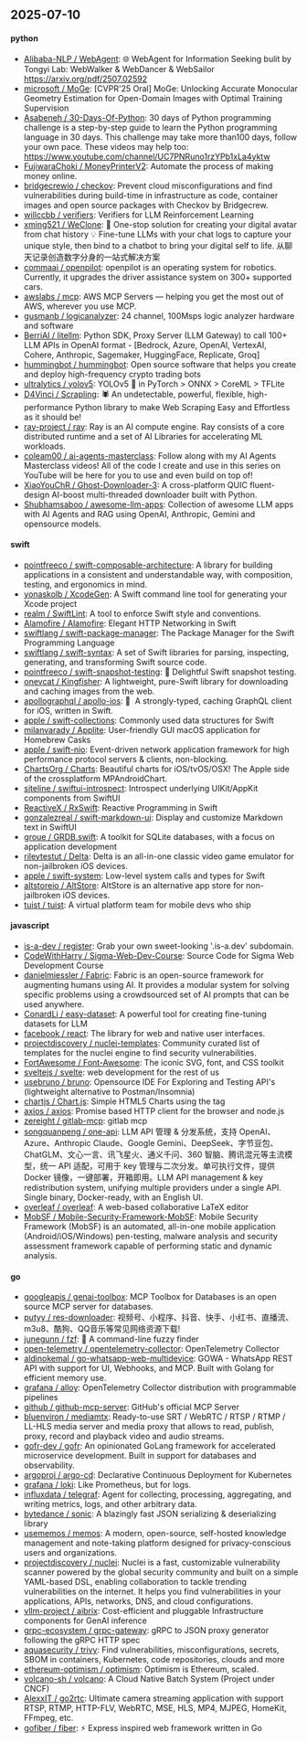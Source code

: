 ## 2025-07-10

#### python
* [Alibaba-NLP / WebAgent](https://github.com/Alibaba-NLP/WebAgent): 🌐 WebAgent for Information Seeking bulit by Tongyi Lab: WebWalker & WebDancer & WebSailor https://arxiv.org/pdf/2507.02592
* [microsoft / MoGe](https://github.com/microsoft/MoGe): [CVPR'25 Oral] MoGe: Unlocking Accurate Monocular Geometry Estimation for Open-Domain Images with Optimal Training Supervision
* [Asabeneh / 30-Days-Of-Python](https://github.com/Asabeneh/30-Days-Of-Python): 30 days of Python programming challenge is a step-by-step guide to learn the Python programming language in 30 days. This challenge may take more than100 days, follow your own pace. These videos may help too: https://www.youtube.com/channel/UC7PNRuno1rzYPb1xLa4yktw
* [FujiwaraChoki / MoneyPrinterV2](https://github.com/FujiwaraChoki/MoneyPrinterV2): Automate the process of making money online.
* [bridgecrewio / checkov](https://github.com/bridgecrewio/checkov): Prevent cloud misconfigurations and find vulnerabilities during build-time in infrastructure as code, container images and open source packages with Checkov by Bridgecrew.
* [willccbb / verifiers](https://github.com/willccbb/verifiers): Verifiers for LLM Reinforcement Learning
* [xming521 / WeClone](https://github.com/xming521/WeClone): 🚀 One-stop solution for creating your digital avatar from chat history 💡 Fine-tune LLMs with your chat logs to capture your unique style, then bind to a chatbot to bring your digital self to life. 从聊天记录创造数字分身的一站式解决方案
* [commaai / openpilot](https://github.com/commaai/openpilot): openpilot is an operating system for robotics. Currently, it upgrades the driver assistance system on 300+ supported cars.
* [awslabs / mcp](https://github.com/awslabs/mcp): AWS MCP Servers — helping you get the most out of AWS, wherever you use MCP.
* [gusmanb / logicanalyzer](https://github.com/gusmanb/logicanalyzer): 24 channel, 100Msps logic analyzer hardware and software
* [BerriAI / litellm](https://github.com/BerriAI/litellm): Python SDK, Proxy Server (LLM Gateway) to call 100+ LLM APIs in OpenAI format - [Bedrock, Azure, OpenAI, VertexAI, Cohere, Anthropic, Sagemaker, HuggingFace, Replicate, Groq]
* [hummingbot / hummingbot](https://github.com/hummingbot/hummingbot): Open source software that helps you create and deploy high-frequency crypto trading bots
* [ultralytics / yolov5](https://github.com/ultralytics/yolov5): YOLOv5 🚀 in PyTorch > ONNX > CoreML > TFLite
* [D4Vinci / Scrapling](https://github.com/D4Vinci/Scrapling): 🕷️ An undetectable, powerful, flexible, high-performance Python library to make Web Scraping Easy and Effortless as it should be!
* [ray-project / ray](https://github.com/ray-project/ray): Ray is an AI compute engine. Ray consists of a core distributed runtime and a set of AI Libraries for accelerating ML workloads.
* [coleam00 / ai-agents-masterclass](https://github.com/coleam00/ai-agents-masterclass): Follow along with my AI Agents Masterclass videos! All of the code I create and use in this series on YouTube will be here for you to use and even build on top of!
* [XiaoYouChR / Ghost-Downloader-3](https://github.com/XiaoYouChR/Ghost-Downloader-3): A cross-platform QUIC fluent-design AI-boost multi-threaded downloader built with Python.
* [Shubhamsaboo / awesome-llm-apps](https://github.com/Shubhamsaboo/awesome-llm-apps): Collection of awesome LLM apps with AI Agents and RAG using OpenAI, Anthropic, Gemini and opensource models.

#### swift
* [pointfreeco / swift-composable-architecture](https://github.com/pointfreeco/swift-composable-architecture): A library for building applications in a consistent and understandable way, with composition, testing, and ergonomics in mind.
* [yonaskolb / XcodeGen](https://github.com/yonaskolb/XcodeGen): A Swift command line tool for generating your Xcode project
* [realm / SwiftLint](https://github.com/realm/SwiftLint): A tool to enforce Swift style and conventions.
* [Alamofire / Alamofire](https://github.com/Alamofire/Alamofire): Elegant HTTP Networking in Swift
* [swiftlang / swift-package-manager](https://github.com/swiftlang/swift-package-manager): The Package Manager for the Swift Programming Language
* [swiftlang / swift-syntax](https://github.com/swiftlang/swift-syntax): A set of Swift libraries for parsing, inspecting, generating, and transforming Swift source code.
* [pointfreeco / swift-snapshot-testing](https://github.com/pointfreeco/swift-snapshot-testing): 📸 Delightful Swift snapshot testing.
* [onevcat / Kingfisher](https://github.com/onevcat/Kingfisher): A lightweight, pure-Swift library for downloading and caching images from the web.
* [apollographql / apollo-ios](https://github.com/apollographql/apollo-ios): 📱  A strongly-typed, caching GraphQL client for iOS, written in Swift.
* [apple / swift-collections](https://github.com/apple/swift-collections): Commonly used data structures for Swift
* [milanvarady / Applite](https://github.com/milanvarady/Applite): User-friendly GUI macOS application for Homebrew Casks
* [apple / swift-nio](https://github.com/apple/swift-nio): Event-driven network application framework for high performance protocol servers & clients, non-blocking.
* [ChartsOrg / Charts](https://github.com/ChartsOrg/Charts): Beautiful charts for iOS/tvOS/OSX! The Apple side of the crossplatform MPAndroidChart.
* [siteline / swiftui-introspect](https://github.com/siteline/swiftui-introspect): Introspect underlying UIKit/AppKit components from SwiftUI
* [ReactiveX / RxSwift](https://github.com/ReactiveX/RxSwift): Reactive Programming in Swift
* [gonzalezreal / swift-markdown-ui](https://github.com/gonzalezreal/swift-markdown-ui): Display and customize Markdown text in SwiftUI
* [groue / GRDB.swift](https://github.com/groue/GRDB.swift): A toolkit for SQLite databases, with a focus on application development
* [rileytestut / Delta](https://github.com/rileytestut/Delta): Delta is an all-in-one classic video game emulator for non-jailbroken iOS devices.
* [apple / swift-system](https://github.com/apple/swift-system): Low-level system calls and types for Swift
* [altstoreio / AltStore](https://github.com/altstoreio/AltStore): AltStore is an alternative app store for non-jailbroken iOS devices.
* [tuist / tuist](https://github.com/tuist/tuist): A virtual platform team for mobile devs who ship

#### javascript
* [is-a-dev / register](https://github.com/is-a-dev/register): Grab your own sweet-looking '.is-a.dev' subdomain.
* [CodeWithHarry / Sigma-Web-Dev-Course](https://github.com/CodeWithHarry/Sigma-Web-Dev-Course): Source Code for Sigma Web Development Course
* [danielmiessler / Fabric](https://github.com/danielmiessler/Fabric): Fabric is an open-source framework for augmenting humans using AI. It provides a modular system for solving specific problems using a crowdsourced set of AI prompts that can be used anywhere.
* [ConardLi / easy-dataset](https://github.com/ConardLi/easy-dataset): A powerful tool for creating fine-tuning datasets for LLM
* [facebook / react](https://github.com/facebook/react): The library for web and native user interfaces.
* [projectdiscovery / nuclei-templates](https://github.com/projectdiscovery/nuclei-templates): Community curated list of templates for the nuclei engine to find security vulnerabilities.
* [FortAwesome / Font-Awesome](https://github.com/FortAwesome/Font-Awesome): The iconic SVG, font, and CSS toolkit
* [sveltejs / svelte](https://github.com/sveltejs/svelte): web development for the rest of us
* [usebruno / bruno](https://github.com/usebruno/bruno): Opensource IDE For Exploring and Testing API's (lightweight alternative to Postman/Insomnia)
* [chartjs / Chart.js](https://github.com/chartjs/Chart.js): Simple HTML5 Charts using the <canvas> tag
* [axios / axios](https://github.com/axios/axios): Promise based HTTP client for the browser and node.js
* [zereight / gitlab-mcp](https://github.com/zereight/gitlab-mcp): gitlab mcp
* [songquanpeng / one-api](https://github.com/songquanpeng/one-api): LLM API 管理 & 分发系统，支持 OpenAI、Azure、Anthropic Claude、Google Gemini、DeepSeek、字节豆包、ChatGLM、文心一言、讯飞星火、通义千问、360 智脑、腾讯混元等主流模型，统一 API 适配，可用于 key 管理与二次分发。单可执行文件，提供 Docker 镜像，一键部署，开箱即用。LLM API management & key redistribution system, unifying multiple providers under a single API. Single binary, Docker-ready, with an English UI.
* [overleaf / overleaf](https://github.com/overleaf/overleaf): A web-based collaborative LaTeX editor
* [MobSF / Mobile-Security-Framework-MobSF](https://github.com/MobSF/Mobile-Security-Framework-MobSF): Mobile Security Framework (MobSF) is an automated, all-in-one mobile application (Android/iOS/Windows) pen-testing, malware analysis and security assessment framework capable of performing static and dynamic analysis.

#### go
* [googleapis / genai-toolbox](https://github.com/googleapis/genai-toolbox): MCP Toolbox for Databases is an open source MCP server for databases.
* [putyy / res-downloader](https://github.com/putyy/res-downloader): 视频号、小程序、抖音、快手、小红书、直播流、m3u8、酷狗、QQ音乐等常见网络资源下载!
* [junegunn / fzf](https://github.com/junegunn/fzf): 🌸 A command-line fuzzy finder
* [open-telemetry / opentelemetry-collector](https://github.com/open-telemetry/opentelemetry-collector): OpenTelemetry Collector
* [aldinokemal / go-whatsapp-web-multidevice](https://github.com/aldinokemal/go-whatsapp-web-multidevice): GOWA - WhatsApp REST API with support for UI, Webhooks, and MCP. Built with Golang for efficient memory use.
* [grafana / alloy](https://github.com/grafana/alloy): OpenTelemetry Collector distribution with programmable pipelines
* [github / github-mcp-server](https://github.com/github/github-mcp-server): GitHub's official MCP Server
* [bluenviron / mediamtx](https://github.com/bluenviron/mediamtx): Ready-to-use SRT / WebRTC / RTSP / RTMP / LL-HLS media server and media proxy that allows to read, publish, proxy, record and playback video and audio streams.
* [gofr-dev / gofr](https://github.com/gofr-dev/gofr): An opinionated GoLang framework for accelerated microservice development. Built in support for databases and observability.
* [argoproj / argo-cd](https://github.com/argoproj/argo-cd): Declarative Continuous Deployment for Kubernetes
* [grafana / loki](https://github.com/grafana/loki): Like Prometheus, but for logs.
* [influxdata / telegraf](https://github.com/influxdata/telegraf): Agent for collecting, processing, aggregating, and writing metrics, logs, and other arbitrary data.
* [bytedance / sonic](https://github.com/bytedance/sonic): A blazingly fast JSON serializing & deserializing library
* [usememos / memos](https://github.com/usememos/memos): A modern, open-source, self-hosted knowledge management and note-taking platform designed for privacy-conscious users and organizations.
* [projectdiscovery / nuclei](https://github.com/projectdiscovery/nuclei): Nuclei is a fast, customizable vulnerability scanner powered by the global security community and built on a simple YAML-based DSL, enabling collaboration to tackle trending vulnerabilities on the internet. It helps you find vulnerabilities in your applications, APIs, networks, DNS, and cloud configurations.
* [vllm-project / aibrix](https://github.com/vllm-project/aibrix): Cost-efficient and pluggable Infrastructure components for GenAI inference
* [grpc-ecosystem / grpc-gateway](https://github.com/grpc-ecosystem/grpc-gateway): gRPC to JSON proxy generator following the gRPC HTTP spec
* [aquasecurity / trivy](https://github.com/aquasecurity/trivy): Find vulnerabilities, misconfigurations, secrets, SBOM in containers, Kubernetes, code repositories, clouds and more
* [ethereum-optimism / optimism](https://github.com/ethereum-optimism/optimism): Optimism is Ethereum, scaled.
* [volcano-sh / volcano](https://github.com/volcano-sh/volcano): A Cloud Native Batch System (Project under CNCF)
* [AlexxIT / go2rtc](https://github.com/AlexxIT/go2rtc): Ultimate camera streaming application with support RTSP, RTMP, HTTP-FLV, WebRTC, MSE, HLS, MP4, MJPEG, HomeKit, FFmpeg, etc.
* [gofiber / fiber](https://github.com/gofiber/fiber): ⚡️ Express inspired web framework written in Go
